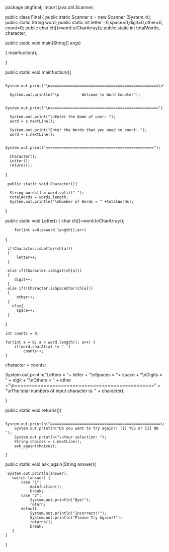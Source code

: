 package pkgfinal;
import java.util.Scanner;

public class Final
{
   public static Scanner s = new Scanner (System.in);
   public static String word;
   public static int letter =0,space=0,digit=0,other=0, count=0;
   public  char ch[]=word.toCharArray(); 
   public static  int totalWords, character;
   
   public static void main(String[] args) 
           
   {
      mainfuction();
       
   }
   
   public static void mainfuction(){
      
      System.out.print("\n================================================\n");
       
      System.out.println("\n          Welcome to Word Counter");
       
      System.out.print("\n================================================");
      
      System.out.print("\nEnter the Name of user: ");
      word = s.nextLine();

      System.out.print("Enter the Words that you need to count: ");
      word = s.nextLine();
      
      System.out.print("================================================");
     
      Character();
      Letter();               
      returns();

   }

     public static void Character(){
       
      String words[] = word.split(" ");
      totalWords = words.length;
      System.out.println("\nNumber of Words = " +totalWords);
   
   }
   
   public static void Letter() {
     char ch[]=word.toCharArray();
    
        for(int a=0;a<word.length();a++)
  {
    
     if(Character.isLetter(ch[a]))
     {
         letter++;
     }
             
     else if(Character.isDigit(ch[a]))
     {
        digit++;
     }
     else if(!Character.isSpaceChar(ch[a]))
     {
         other++;
     }
       else{
         space++;
     }
  }
    
    int counts = 0;    

    for(int a = 0; a < word.length(); a++) {    
        if(word.charAt(a) != ' ')    
            counts++;    
    }    
   character = counts;
 
  System.out.println("Letters  = "+ letter 
                     + "\nSpaces  = "+ space 
                     + "\nDigits  = " + digit 
                     + "\nOthers = " + other 
                     +"\n================================================"
                     + "\nThe total numbers of input character is: " + character); 
               
  }
     
  public static void returns(){
       
        
        System.out.println("=================================================\n");
        System.out.println("Do you want to try again?: [1] YES or [2] NO ");
        System.out.println("\nYour selection: ");
        String choices = s.nextLine();
        ask_again(choices);
      
    }
  
 public static void ask_again(String answer){

     System.out.println(answer);
       switch (answer) {
           case "1":
               mainfuction();
               break;
           case "2":
               System.out.println("Bye!");
               return;
           default:
               System.out.println("Incorrect!!");
               System.out.println("Please Try Again!!");
               returns();
               break;
       }
    }
}
